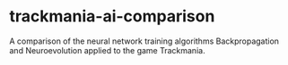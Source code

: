 # trackmania-ai-comparison
A comparison of the neural network training algorithms Backpropagation and Neuroevolution applied to the game Trackmania.
